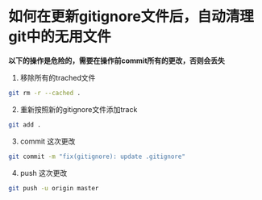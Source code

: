 # 如何在更新gitignore文件后，自动清理git中的无用文件

**以下的操作是危险的，需要在操作前commit所有的更改，否则会丢失**

1. 移除所有的trached文件

```bash
git rm -r --cached .
```

2. 重新按照新的gitignore文件添加track

```bash
git add .
```

3. commit 这次更改

```bash
git commit -m "fix(gitignore): update .gitignore"
```

4. push 这次更改

```bash
git push -u origin master
```
